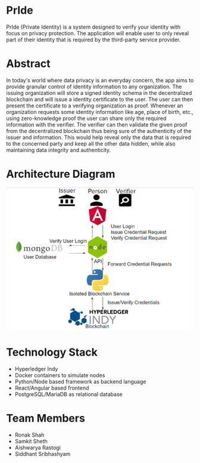 # PrIde
  PrIde (Private Identity) is a system designed to verify your identity with focus on privacy protection. The application will enable user to only reveal part of their identity that is required by the third-party service provider.

# Abstract
  In today's world where data privacy is an everyday concern, the app aims to provide granular control of identity information to any organization. The issuing organization will store a signed identity schema in the decentralized blockchain and will issue a identity certificate to the user. The user can then present the certificate to a verifying organization as proof. Whenever an organization requests some identity information like age, place of birth, etc., using zero-knowledge proof the user can share only the required information with the verifier. The verifier can then validate the given proof from the decentralized blockchain thus being sure of the authenticity of the issuer and information. This would help reveal only the data that is required to the concerned party and keep all the other data hidden, while also maintaining data integrity and authenticity.

# Architecture Diagram
  ![Architecture Diagram](archDiag.png)

# Technology Stack
 - Hyperledger Indy
 - Docker containers to simulate nodes
 - Python/Node based framework as backend language
 - React/Angular based frontend
 - PostgreSQL/MariaDB as relational database

# Team Members
  - Ronak Shah
  - Samkit Sheth
  - Aishwarya Rastogi
  - Siddhant Sribhashyam
